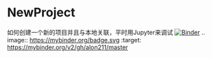 # NewProject
如何创建一个新的项目并且与本地关联，平时用Jupyter来调试
[![Binder](https://mybinder.org/badge.svg)](https://mybinder.org/v2/gh/alon211/master)
.. image:: https://mybinder.org/badge.svg :target: https://mybinder.org/v2/gh/alon211/master
